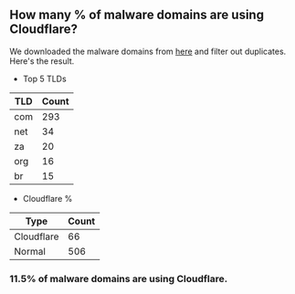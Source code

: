 ## How many % of malware domains are using Cloudflare?


We downloaded the malware domains from [here](https://urlhaus.abuse.ch) and filter out duplicates.
Here's the result.


[//]: # (start replacement)


- Top 5 TLDs

| TLD | Count |
| --- | --- |
| com | 293 |
| net | 34 |
| za | 20 |
| org | 16 |
| br | 15 |


- Cloudflare %

| Type | Count |
| --- | --- |
| Cloudflare | 66 |
| Normal | 506 |


### 11.5% of malware domains are using Cloudflare.